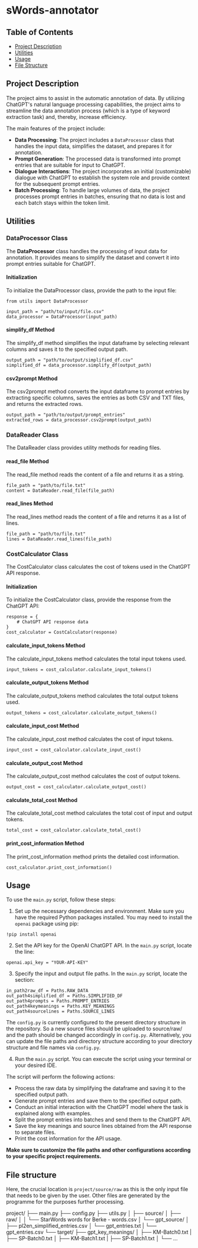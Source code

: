 # sWords-annotator

## Table of Contents

- [Project Description](#project-description)
- [Utilities](#utilities)
- [Usage](#usage)
- [File Structure](#file-structure)


## Project Description

The project aims to assist in the automatic annotation of data. By utilizing ChatGPT's natural language processing capabilities, the project aims to streamline the data annotation process (which is a type of keyword extraction task) and, thereby, increase efficiency.

The main features of the project include:

- **Data Processing**: The project includes a `DataProcessor` class that handles the input data, simplifies the dataset, and prepares it for annotation.
- **Prompt Generation**: The processed data is transformed into prompt entries that are suitable for input to ChatGPT.
- **Dialogue Interactions**: The project incorporates an initial (customizable) dialogue with ChatGPT to establish the system role and provide context for the subsequent prompt entries.
- **Batch Processing**: To handle large volumes of data, the project processes prompt entries in batches, ensuring that no data is lost and each batch stays within the token limit.

## Utilities

### DataProcessor Class

The **DataProcessor** class handles the processing of input data for annotation. It provides means to simplify the dataset and convert it into prompt entries suitable for ChatGPT.

#### Initialization

To initialize the DataProcessor class, provide the path to the input file:

```
from utils import DataProcessor

input_path = "path/to/input/file.csv"
data_processor = DataProcessor(input_path)
```

#### simplify_df Method

The simplify_df method simplifies the input dataframe by selecting relevant columns and saves it to the specified output path.

```
output_path = "path/to/output/simplified_df.csv"
simplified_df = data_processor.simplify_df(output_path)
```

#### csv2prompt Method

The csv2prompt method converts the input dataframe to prompt entries by extracting specific columns, saves the entries as both CSV and TXT files, and returns the extracted rows.

```
output_path = "path/to/output/prompt_entries"
extracted_rows = data_processor.csv2prompt(output_path)
```

### DataReader Class

The DataReader class provides utility methods for reading files.

#### read_file Method

The read_file method reads the content of a file and returns it as a string.

```
file_path = "path/to/file.txt"
content = DataReader.read_file(file_path)
```

#### read_lines Method

The read_lines method reads the content of a file and returns it as a list of lines.

```
file_path = "path/to/file.txt"
lines = DataReader.read_lines(file_path)
```

### CostCalculator Class

The CostCalculator class calculates the cost of tokens used in the ChatGPT API response.

#### Initialization

To initialize the CostCalculator class, provide the response from the ChatGPT API:

```
response = {
    # ChatGPT API response data
}
cost_calculator = CostCalculator(response)
```

#### calculate_input_tokens Method

The calculate_input_tokens method calculates the total input tokens used.

```
input_tokens = cost_calculator.calculate_input_tokens()
```

#### calculate_output_tokens Method

The calculate_output_tokens method calculates the total output tokens used.

```
output_tokens = cost_calculator.calculate_output_tokens()
```

#### calculate_input_cost Method

The calculate_input_cost method calculates the cost of input tokens.

```
input_cost = cost_calculator.calculate_input_cost()
```

#### calculate_output_cost Method

The calculate_output_cost method calculates the cost of output tokens.

```
output_cost = cost_calculator.calculate_output_cost()
```

#### calculate_total_cost Method

The calculate_total_cost method calculates the total cost of input and output tokens.

```
total_cost = cost_calculator.calculate_total_cost()
```

#### print_cost_information Method

The print_cost_information method prints the detailed cost information.

```
cost_calculator.print_cost_information()
```

## Usage

To use the `main.py` script, follow these steps:

1. Set up the necessary dependencies and environment. Make sure you have the required Python packages installed. You may need to install the `openai` package using pip:

```
!pip install openai
```

2. Set the API key for the OpenAI ChatGPT API. In the `main.py` script, locate the line:

```
openai.api_key = "YOUR-API-KEY"
```

3. Specify the input and output file paths. In the `main.py` script, locate the section:

```
in_path2raw_df = Paths.RAW_DATA
out_path4simplified_df = Paths.SIMPLIFIED_DF
out_path4prompts = Paths.PROMPT_ENTRIES
out_path4keymeanings = Paths.KEY_MEANINGS
out_path4sourcelines = Paths.SOURCE_LINES
```
The `config.py` is currently configured to the present directory structure in the repository. So a new source files should be uploaded to source/raw/ and the path should be changed accordingly in `config.py`. Alternatively, you can update the file paths and directory structure according to your directory structure and file names via `config.py`.

4. Run the `main.py` script. You can execute the script using your terminal or your desired IDE.


The script will perform the following actions:

- Process the raw data by simplifying the dataframe and saving it to the specified output path.
- Generate prompt entries and save them to the specified output path.
- Conduct an initial interaction with the ChatGPT model where the task is explained along with examples.
- Split the prompt entries into batches and send them to the ChatGPT API.
- Save the key meanings and source lines obtained from the API response to separate files.
- Print the cost information for the API usage.

**Make sure to customize the file paths and other configurations according to your specific project requirements.**

## File structure

Here, the crucial location is `project/source/raw` as this is the only input file that needs to be given by the user. Other files are generated by the programme for the purposes further processing.

project/
├── main.py
├── config.py
├── utils.py
│
├── source/
│   ├── raw/
│   │   └── StarWords words for Berke - words.csv
│   └── gpt_source/
│       ├── pl2en_simplified_entries.csv
│       └── gpt_entries.txt
|       └── gpt_entries.csv
└── target/
    ├── gpt_key_meanings/
    │   ├── KM-Batch0.txt
    |   ├── SP-Batch0.txt
    │   ├── KM-Batch1.txt
    |   ├── SP-Batch1.txt
    │   └── ...
